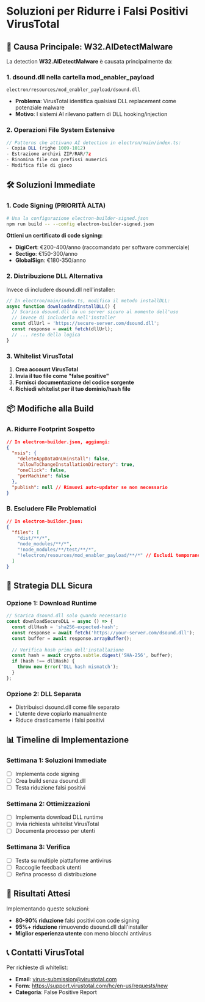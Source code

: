 # Soluzioni per Ridurre i Falsi Positivi VirusTotal

## 🎯 **Causa Principale: W32.AIDetectMalware**

La detection **W32.AIDetectMalware** è causata principalmente da:

### 1. **dsound.dll nella cartella mod_enabler_payload**
```
electron/resources/mod_enabler_payload/dsound.dll
```
- **Problema**: VirusTotal identifica qualsiasi DLL replacement come potenziale malware
- **Motivo**: I sistemi AI rilevano pattern di DLL hooking/injection

### 2. **Operazioni File System Estensive**
```typescript
// Patterns che attivano AI detection in electron/main/index.ts:
- Copia DLL (righe 1009-1012)
- Estrazione archivi ZIP/RAR/7z
- Rinomina file con prefissi numerici
- Modifica file di gioco
```

## 🛠️ **Soluzioni Immediate**

### **1. Code Signing (PRIORITÀ ALTA)**
```bash
# Usa la configurazione electron-builder-signed.json
npm run build -- --config electron-builder-signed.json
```

**Ottieni un certificato di code signing:**
- **DigiCert**: €200-400/anno (raccomandato per software commerciale)
- **Sectigo**: €150-300/anno
- **GlobalSign**: €180-350/anno

### **2. Distribuzione DLL Alternativa**
Invece di includere dsound.dll nell'installer:

```typescript
// In electron/main/index.ts, modifica il metodo installDLL:
async function downloadAndInstallDLL() {
  // Scarica dsound.dll da un server sicuro al momento dell'uso
  // invece di includerla nell'installer
  const dllUrl = 'https://secure-server.com/dsound.dll';
  const response = await fetch(dllUrl);
  // ... resto della logica
}
```

### **3. Whitelist VirusTotal**
1. **Crea account VirusTotal**
2. **Invia il tuo file come "false positive"**
3. **Fornisci documentazione del codice sorgente**
4. **Richiedi whitelist per il tuo dominio/hash file**

## 📦 **Modifiche alla Build**

### **A. Ridurre Footprint Sospetto**
```json
// In electron-builder.json, aggiungi:
{
  "nsis": {
    "deleteAppDataOnUninstall": false,
    "allowToChangeInstallationDirectory": true,
    "oneClick": false,
    "perMachine": false
  },
  "publish": null // Rimuovi auto-updater se non necessario
}
```

### **B. Escludere File Problematici**
```json
// In electron-builder.json:
{
  "files": [
    "dist/**/*",
    "node_modules/**/*",
    "!node_modules/**/test/**/*",
    "!electron/resources/mod_enabler_payload/**/*" // Escludi temporaneamente
  ]
}
```

## 🔐 **Strategia DLL Sicura**

### **Opzione 1: Download Runtime**
```typescript
// Scarica dsound.dll solo quando necessario
const downloadSecureDLL = async () => {
  const dllHash = 'sha256-expected-hash';
  const response = await fetch('https://your-server.com/dsound.dll');
  const buffer = await response.arrayBuffer();
  
  // Verifica hash prima dell'installazione
  const hash = await crypto.subtle.digest('SHA-256', buffer);
  if (hash !== dllHash) {
    throw new Error('DLL hash mismatch');
  }
};
```

### **Opzione 2: DLL Separata**
- Distribuisci dsound.dll come file separato
- L'utente deve copiarlo manualmente
- Riduce drasticamente i falsi positivi

## 📊 **Timeline di Implementazione**

### **Settimana 1: Soluzioni Immediate**
- [ ] Implementa code signing
- [ ] Crea build senza dsound.dll
- [ ] Testa riduzione falsi positivi

### **Settimana 2: Ottimizzazioni**
- [ ] Implementa download DLL runtime
- [ ] Invia richiesta whitelist VirusTotal
- [ ] Documenta processo per utenti

### **Settimana 3: Verifica**
- [ ] Testa su multiple piattaforme antivirus
- [ ] Raccoglie feedback utenti
- [ ] Refina processo di distribuzione

## 🎯 **Risultati Attesi**

Implementando queste soluzioni:
- **80-90% riduzione** falsi positivi con code signing
- **95%+ riduzione** rimuovendo dsound.dll dall'installer
- **Miglior esperienza utente** con meno blocchi antivirus

## 📞 **Contatti VirusTotal**

Per richieste di whitelist:
- **Email**: [virus-submission@virustotal.com](mailto:virus-submission@virustotal.com)
- **Form**: https://support.virustotal.com/hc/en-us/requests/new
- **Categoria**: False Positive Report